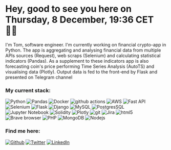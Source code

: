 <h1>Hey, good to see you here on Thursday, 8 December, 19:36 CET 🙋🏻‍</h1>

<p>I'm Tom, software engineer. I'm currently working on financial crypto-app in Python. The app is
aggregating and analysing financial data from multiple APIs sources (Request), web scraps (Selenium) and calculating
statistical indicators (Pandas). As a supplement to these indicators app is also forecasting coin's price performing
Time Series Analysis (AutoTS) and visualising data (Plotly). Output data is fed to the front-end by Flask and presented
on Telegram channel</p>
<h3>My current stack:</h3>
<p>
  <img alt="Python" src="https://img.shields.io/badge/-Python-45b8d8?style=flat-square&logo=python&logoColor=white" />
  <img alt="Pandas" src="https://img.shields.io/badge/-Pandas-8DD6F9?style=flat-square&logo=pandas&logoColor=white" />
  <img alt="Docker" src="https://img.shields.io/badge/-Docker-46a2f1?style=flat-square&logo=docker&logoColor=white" />
  <img alt="github actions" src="https://img.shields.io/badge/-Github_Actions-2088FF?style=flat-square&logo=github-actions&logoColor=white" />
  <img alt="AWS" src="https://img.shields.io/badge/-Amazon Web Services-1a73e8?style=flat-square&logo=amazonaws&logoColor=white" />
  <img alt="Fast API" src="https://img.shields.io/badge/-Fast API-007ACC?style=flat-square&logo=fastapi&logoColor=white" />
  <img alt="Selenium" src="https://img.shields.io/badge/-Selenium-5849BE?style=flat-square&logo=selenium&logoColor=white" />
  <img alt="Flask" src="https://img.shields.io/badge/-Flask-311C87?style=flat-square&logo=flask&logoColor=white" />
  <img alt="Django" src="https://img.shields.io/badge/-Django-430098?style=flat-square&logo=django&logoColor=white" />
  <img alt="MySQL" src="https://img.shields.io/badge/-MySQL-764ABC?style=flat-square&logo=mysql&logoColor=white" />
  <img alt="PostgresSQL" src="https://img.shields.io/badge/-PostgresSQL-B7178C?style=flat-square&logo=postgressql&logoColor=white" />
  <img alt="Jupyter Notebook" src="https://img.shields.io/badge/-Jupyter Notebook-E10098?style=flat-square&logo=jupyter&logoColor=white" />
  <img alt="Solidity" src="https://img.shields.io/badge/-Solidity-CC6699?style=flat-square&logo=solidity&logoColor=white" />
  <img alt="Plotly" src="https://img.shields.io/badge/-Styled_Components-db7092?style=flat-square&logo=plotly&logoColor=white" />
  <img alt="git" src="https://img.shields.io/badge/-Git-F05032?style=flat-square&logo=git&logoColor=white" />
  <img alt="Jira" src="https://img.shields.io/badge/-Jira-ea2845?style=flat-square&logo=jira&logoColor=white" />
  <img alt="html5" src="https://img.shields.io/badge/-HTML5-E34F26?style=flat-square&logo=html5&logoColor=white" />
  <img alt="Brave browser" src="https://img.shields.io/badge/-Brave_Browser-FB542B?style=flat-square&logo=brave&logoColor=white" />
  <img alt="PHP" src="https://img.shields.io/badge/-PHP-F7B93E?style=flat-square&logo=php&logoColor=white" />
  <img alt="MongoDB" src="https://img.shields.io/badge/-MongoDB-13aa52?style=flat-square&logo=mongodb&logoColor=white" />
  <img alt="Nodejs" src="https://img.shields.io/badge/-Nodejs-43853d?style=flat-square&logo=Node.js&logoColor=white" />
</p>
<h3>Find me here:</h3>
<p><a href="https://github.com/tomekkurzydlak" target="_blank"><img alt="Github" src="https://img.shields.io/badge/GitHub-%2312100E.svg?&style=for-the-badge&logo=Github&logoColor=white" /></a>
<a href="https://twitter.com/tomekkurzydlak" target="_blank"><img alt="Twitter" src="https://img.shields.io/badge/twitter-%231DA1F2.svg?&style=for-the-badge&logo=twitter&logoColor=white" /></a>
<a href="https://www.linkedin.com/in/tomasz-kurzydlak" target="_blank"><img alt="LinkedIn" src="https://img.shields.io/badge/linkedin-%230077B5.svg?&style=for-the-badge&logo=linkedin&logoColor=white" /></a>
</p>